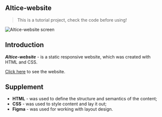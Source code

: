 ## Altice-website

>This is a tutorial project, check the code before using!



![Altice-website screen]()

## Introduction

**_Altice-website_** - is a static responsive website, which was created with HTML and CSS.

[Click here](https://guttural-pieces.000webhostapp.com/index.html) to see the website.


## Supplement

- **HTML** - was used to define the structure and semantics of the content; 
- **CSS** - was used to style content and lay it out;
- **Figma** - was used for working with layout design.
